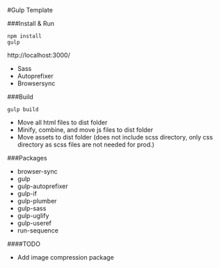 #Gulp Template

###Install & Run
```
npm install
gulp
```
http://localhost:3000/

- Sass
- Autoprefixer
- Browsersync

###Build
```
gulp build
```
- Move all html files to dist folder
- Minify, combine, and move js files to dist folder
- Move assets to dist folder (does not include scss directory, only css directory as scss files are not needed for prod.)

###Packages
- browser-sync
- gulp
- gulp-autoprefixer
- gulp-if
- gulp-plumber
- gulp-sass
- gulp-uglify
- gulp-useref
- run-sequence

####TODO
- Add image compression package
